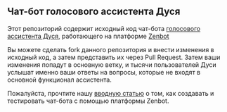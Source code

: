 ## Чат-бот голосового ассистента Дуся

Этот репозиторий содержит исходный код чат-бота [голосового ассистента Дуся](http://dusi.mobi), работающего на платформе [Zenbot](https://zenbot.org)

Вы можете сделать fork данного репозитория и внести изменения в исходный код, а затем представить их через Pull Request.
Затем ваши изменения попадут в основную ветку, и тысячи пользователей Дуси услышат именно ваши ответы на вопросы, которые не входят в основной функционал ассистента.

Пожалуйста, прочтите нашу [вводную статью](http://blog.dusi.mobi/?p=798&preview=true) о том, как создавать и тестировать чат-бота с помощью платформы Zenbot.
